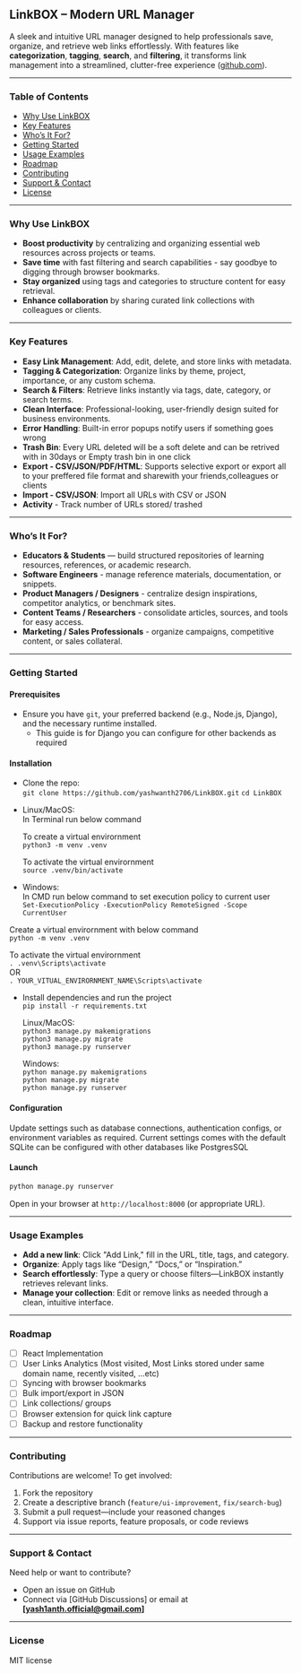 ## LinkBOX – Modern URL Manager

A sleek and intuitive URL manager designed to help professionals save, organize, and retrieve web links effortlessly. With features like **categorization**, **tagging**, **search**, and **filtering**, it transforms link management into a streamlined, clutter-free experience ([github.com](https://github.com/yashwanth2706/LinkBOX)).

---

### Table of Contents

* [Why Use LinkBOX](#why-use-linkbox)
* [Key Features](#key-features)
* [Who’s It For?](#whos-it-for)
* [Getting Started](#getting-started)
* [Usage Examples](#usage-examples)
* [Roadmap](#roadmap)
* [Contributing](#contributing)
* [Support & Contact](#support--contact)
* [License](#license)

---

### Why Use LinkBOX

* **Boost productivity** by centralizing and organizing essential web resources across projects or teams.
* **Save time** with fast filtering and search capabilities - say goodbye to digging through browser bookmarks.
* **Stay organized** using tags and categories to structure content for easy retrieval.
* **Enhance collaboration** by sharing curated link collections with colleagues or clients.

---

### Key Features

* **Easy Link Management**: Add, edit, delete, and store links with metadata.
* **Tagging & Categorization**: Organize links by theme, project, importance, or any custom schema.
* **Search & Filters**: Retrieve links instantly via tags, date, category, or search terms.
* **Clean Interface**: Professional-looking, user-friendly design suited for business environments.
* **Error Handling**: Built-in error popups notify users if something goes wrong
* **Trash Bin**: Every URL deleted will be a soft delete and can be retrived with in 30days or Empty trash bin in one click
* **Export - CSV/JSON/PDF/HTML**: Supports selective export or export all to your preffered file format and sharewith your friends,colleagues or clients
* **Import - CSV/JSON**: Import all URLs with CSV or JSON
* **Activity** - Track number of URLs stored/ trashed

---

### Who’s It For?

* **Educators & Students** — build structured repositories of learning resources, references, or academic research.
* **Software Engineers** - manage reference materials, documentation, or snippets.
* **Product Managers / Designers** - centralize design inspirations, competitor analytics, or benchmark sites.
* **Content Teams / Researchers** - consolidate articles, sources, and tools for easy access.
* **Marketing / Sales Professionals** - organize campaigns, competitive content, or sales collateral.

---

### Getting Started

#### Prerequisites

* Ensure you have `git`, your preferred backend (e.g., Node.js, Django), and the necessary runtime installed.
  - This guide is for Django you can configure for other backends as required

#### Installation 

- Clone the repo: \
  `git clone https://github.com/yashwanth2706/LinkBOX.git`
  `cd LinkBOX`

- Linux/MacOS: \
  In Terminal run below command 
  
  To create a virtual envirornment \
  `python3 -m venv .venv` 
  
  To activate the virtual envirornment \
  `source .venv/bin/activate`

- Windows: \
 In CMD run below command to set execution policy to current user \
  `Set-ExecutionPolicy -ExecutionPolicy RemoteSigned -Scope CurrentUser` 
  
 Create a virtual envirornment with below command \
  `python -m venv .venv` 
  
  To activate the virtual envirornment \
  `. .venv\Scripts\activate` \
  OR \
  `. YOUR_VITUAL_ENVIRORNMENT_NAME\Scripts\activate`

- Install dependencies and run the project \
  `pip install -r requirements.txt` 
  
  Linux/MacOS: \
  `python3 manage.py makemigrations` \
  `python3 manage.py migrate` \
  `python3 manage.py runserver` 
  
  Windows: \
  `python manage.py makemigrations` \
  `python manage.py migrate` \
  `python manage.py runserver`

#### Configuration

Update settings such as database connections, authentication configs, or environment variables as required.
Current settings comes with the default SQLite can be configured with other databases like PostgresSQL

#### Launch

```bash
python manage.py runserver
```

Open in your browser at `http://localhost:8000` (or appropriate URL).

---

### Usage Examples

* **Add a new link**: Click "Add Link," fill in the URL, title, tags, and category.
* **Organize**: Apply tags like “Design,” “Docs,” or “Inspiration.”
* **Search effortlessly**: Type a query or choose filters—LinkBOX instantly retrieves relevant links.
* **Manage your collection**: Edit or remove links as needed through a clean, intuitive interface.

---

### Roadmap

* [ ] React Implementation
* [ ] User Links Analytics (Most visited, Most Links stored under same domain name, recently visited, ...etc)
* [ ] Syncing with browser bookmarks
* [ ] Bulk import/export in JSON
* [ ] Link collections/ groups
* [ ] Browser extension for quick link capture
* [ ] Backup and restore functionality

---

### Contributing

Contributions are welcome! To get involved:

1. Fork the repository
2. Create a descriptive branch (`feature/ui-improvement`, `fix/search-bug`)
3. Submit a pull request—include your reasoned changes
4. Support via issue reports, feature proposals, or code reviews

---

### Support & Contact

Need help or want to contribute?

* Open an issue on GitHub
* Connect via \[GitHub Discussions] or email at **\[[yash1anth.official@gmail.com](mailto:yash1anth.official@gmail.com)]**

---

### License

MIT license
